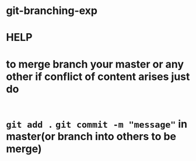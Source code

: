 # git-branching-exp
<h1>HELP<h1>
<p>to merge branch your master or any other if conflict of content arises just do</p><br>
<code>git add .</code>
<code>git commit -m "message"</code>
in master(or branch into others to be merge)
